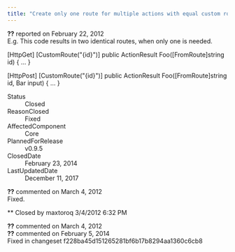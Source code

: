 ```yaml
---
title: "Create only one route for multiple actions with equal custom routes #744"
---
```

<div class="issue-report">
   <div class="issue-header"><b>??</b> reported on 
      <time datetime="2012-02-22T15:09:14.71-08:00" title="2012-02-22T15:09:14.71-08:00">February 22, 2012</time>
   </div>
   <div class="issue-message" markdown="1">E.g. This code results in two identical routes, when only one is needed.

[HttpGet]
[CustomRoute("{id}")]
public ActionResult Foo([FromRoute]string id) {
...
}

[HttpPost]
[CustomRoute("{id}")]
public ActionResult Foo([FromRoute]string id, Bar input) {
...
}
      <!--markdown end-->
   </div>
   <div class="issue-footer">
      <dl>
         <dt>Status</dt>
         <dd>Closed</dd>
         <dt>ReasonClosed</dt>
         <dd>Fixed</dd>
         <dt>AffectedComponent</dt>
         <dd>Core</dd>
         <dt>PlannedForRelease</dt>
         <dd>v0.9.5</dd>
         <dt>ClosedDate</dt>
         <dd>
            <time datetime="2014-02-23T19:02:17.937-08:00" title="2014-02-23T19:02:17.937-08:00">February 23, 2014</time>
         </dd>
         <dt>LastUpdatedDate</dt>
         <dd>
            <time datetime="2017-12-11T02:15:56.247-08:00" title="2017-12-11T02:15:56.247-08:00">December 11, 2017</time>
         </dd>
      </dl>
   </div>
</div>
<div id="comment-77663" class="issue-comment">
   <div class="issue-header"><b>??</b> commented on 
      <time datetime="2012-03-04T18:32:43.87-08:00" title="2012-03-04T18:32:43.87-08:00">March 4, 2012</time>
   </div>
   <div class="issue-message" markdown="1">Fixed.


** Closed by maxtoroq 3/4/2012 6:32 PM
      <!--markdown end-->
   </div>
</div>
<div id="comment-77664" class="issue-comment">
   <div class="issue-header"><b>??</b> commented on 
      <time datetime="2012-03-04T18:32:44.197-08:00" title="2012-03-04T18:32:44.197-08:00">March 4, 2012</time>
   </div>
   <div class="issue-message" markdown="1">
      <!--markdown end-->
   </div>
</div>
<div id="comment-132730" class="issue-comment">
   <div class="issue-header"><b>??</b> commented on 
      <time datetime="2014-02-05T11:42:29.76-08:00" title="2014-02-05T11:42:29.76-08:00">February 5, 2014</time>
   </div>
   <div class="issue-message" markdown="1">Fixed in changeset f228ba45d151265281bf6b17b8294aa1360c6cb8
      <!--markdown end-->
   </div>
</div>